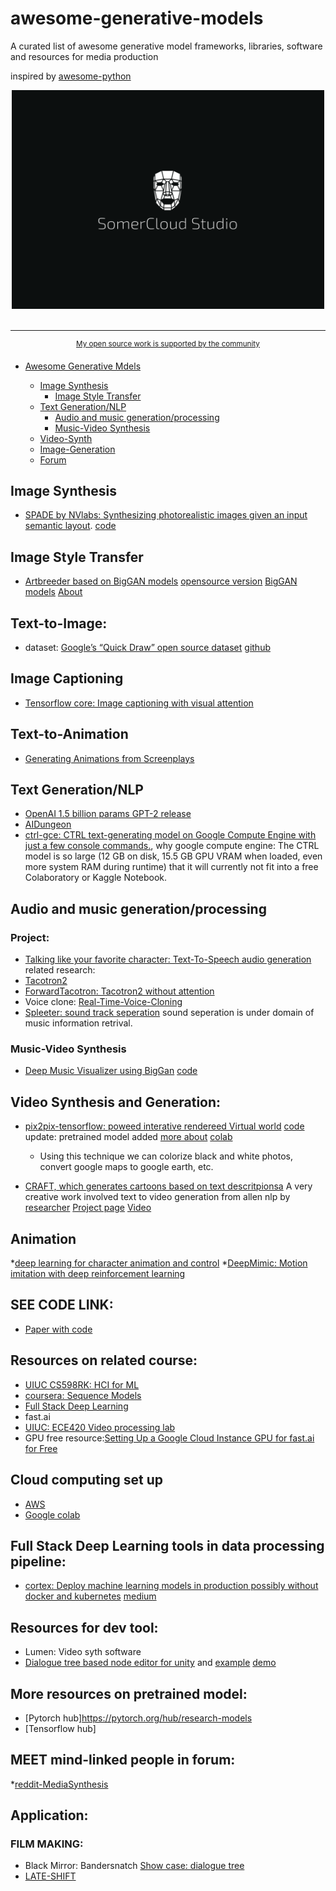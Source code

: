 # awesome-generative-models
A curated list of awesome generative model frameworks, libraries, software and resources for media production

inspired by [awesome-python](https://github.com/vinta/awesome-python)
<div align="center">
	<img width="500" height="350" src="media/somercloud_1_logo.PNG" alt="Awesome">
	<br>
	<br>
	<hr>
	<p>
		<p>
			<sup>
				<a href="https://github.com/SomerCloud-Studio">My open source work is supported by the community</a>
			</sup>
</div>

- [Awesome Generative Mdels](#awesome-generative-models)

    - [Image Synthesis](#imageSynthesis)
		- [Image Style Transfer](#ImageStyleTransfer)
    - [Text Generation/NLP](#NLP)
		- [Audio and music generation/processing](#AudioAndMusicGenerationProcessing)
		- [Music-Video Synthesis](#MusicVideoSynthesis)
    - [Video-Synth](#videoSynth)
    - [Image-Generation](#imageGeneration)
    - [Forum](#forum)

## Image Synthesis
* [SPADE by NVlabs: Synthesizing photorealistic images given an input semantic layout](https://nvlabs.github.io/SPADE/).
  [code](https://github.com/nvlabs/spade/)

## Image Style Transfer
* [Artbreeder based on BigGAN models](https://artbreeder.com/)
   [opensource version](https://github.com/joel-simon/ganbreeder)
   [BigGAN models](https://tfhub.dev/deepmind/biggan-512/2)
   [About](https://artbreeder.com/about)

## Text-to-Image:
* dataset: [Google’s “Quick Draw” open source dataset](https://opensource.google/projects/quickdrawdataset)
  [github](https://github.com/googlecreativelab/quickdraw-dataset)

## Image Captioning
* [Tensorflow core: Image captioning with visual attention](https://www.tensorflow.org/tutorials/text/image_captioning)


## Text-to-Animation
* [Generating Animations from Screenplays](https://arxiv.org/pdf/1904.05440.pdf)

## Text Generation/NLP
* [OpenAI 1.5 billion params GPT-2 release](https://openai.com/blog/gpt-2-1-5b-release/)
* [AIDungeon](https://github.com/AIDungeon/AIDungeon)
* [ctrl-gce: CTRL text-generating model on Google Compute Engine with just a few console commands.](https://github.com/minimaxir/ctrl-gce), why google compute engine: The CTRL model is so large (12 GB on disk, 15.5 GB GPU VRAM when loaded, even more system RAM during runtime) that it will currently not fit into a free Colaboratory or Kaggle Notebook. 

## Audio and music generation/processing
### Project:
* [Talking like your favorite character: Text-To-Speech audio generation ](https://fifteen.ai/app)
related research:
* [Tacotron2](https://github.com/NVIDIA/tacotron2)
* [ForwardTacotron: Tacotron2 without attention](https://github.com/as-ideas/ForwardTacotron)
* Voice clone: [Real-Time-Voice-Cloning](https://github.com/CorentinJ/Real-Time-Voice-Cloning)
* [Spleeter: sound track seperation](https://github.com/deezer/spleeter)
  sound seperation is under domain of music information retrival.

### Music-Video Synthesis
* [Deep Music Visualizer using BigGan](https://towardsdatascience.com/the-deep-music-visualizer-using-sound-to-explore-the-latent-space-of-biggan-198cd37dac9a)
  [code](https://github.com/msieg/deep-music-visualizer)

## Video Synthesis and Generation:
* [pix2pix-tensorflow: poweed interative rendereed Virtual world](https://www.youtube.com/watch?v=ayPqjPekn7g)
  [code](https://github.com/affinelayer/pix2pix-tensorflow)
   update: pretrained model added
   [more about](https://affinelayer.com/pix2pix/)
   [colab](https://www.tensorflow.org/tutorials/generative/pix2pix)
   * Using this technique we can colorize black and white photos, convert google maps to google earth, etc.

* [CRAFT, which generates cartoons based on text descritpionsa](https://arxiv.org/abs/1804.03608)
  A very creative work involved text to video generation from allen nlp
  by [researcher](http://tanmaygupta.info/publications/)
  [Project page](https://prior.allenai.org/projects/craft)
  [Video](https://www.youtube.com/watch?v=688Vv86n0z8&feature=youtu.be)
  
## Animation
*[deep learning for character animation and control](https://github.com/sebastianstarke/AI4Animation)
*[DeepMimic: Motion imitation with deep reinforcement learning](https://github.com/xbpeng/DeepMimic)

## SEE CODE LINK:
* [Paper with code](https://paperswithcode.com/)

## Resources on related course:
* [UIUC CS598RK: HCI for ML](https://courses.grainger.illinois.edu/cs598rk/fa2019/)
* [coursera: Sequence Models](https://www.coursera.org/learn/nlp-sequence-models/)
* [Full Stack Deep Learning](https://fullstackdeeplearning.com/)
* fast.ai
* [UIUC: ECE420 Video processing lab](https://courses.grainger.illinois.edu/ece420/fa2019/lab7/lab/)
* GPU free resource:[Setting Up a Google Cloud Instance GPU for fast.ai for Free](https://medium.com/@jamsawamsa/running-a-google-cloud-gpu-for-fast-ai-for-free-5f89c707bae6)

## Cloud computing set up
* [AWS](https://sebastianraschka.com/pdf/books/dlb/appendix_cloud-computing.pdf)
* [Google colab](https://medium.com/@mslavescu/try-live-ssd-object-detection-mask-r-cnn-object-detection-and-instance-segmentation-sfmlearner-df62bdc97d52)

## Full Stack Deep Learning tools in data processing pipeline:
* [cortex: Deploy machine learning models in production possibly without docker and kubernetes](https://github.com/cortexlabs/cortex)
   [medium](https://towardsdatascience.com/@calebkaiser)

## Resources for dev tool:
* Lumen: Video syth software
* [Dialogue tree based node editor for unity](https://github.com/Seneral/Node_Editor_Framework)
  and [example](https://github.com/Seneral/Node_Editor_Framework/tree/Examples/Dialogue-System)
  [demo](https://nodeeditor.seneral.dev/Examples.html)


## More resources on pretrained model:
 * [Pytorch hub]https://pytorch.org/hub/research-models
 * [Tensorflow hub]

## MEET mind-linked people in forum:
*[reddit-MediaSynthesis](https://www.reddit.com/r/MediaSynthesis/)

## Application:
### FILM MAKING:
* Black Mirror: Bandersnatch
  [Show case: dialogue tree](https://www.reddit.com/r/blackmirror/comments/aajk5r/full_bandersnatch_flowchart_all_branches_story/)
* [LATE-SHIFT](https://lateshift-movie.com/)
